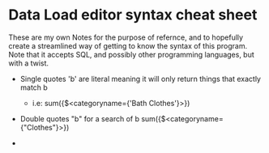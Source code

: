 # Data Load editor syntax cheat sheet

These are my own Notes for the purpose of refernce, and to hopefully create a streamlined way of getting to know the syntax of this program. Note that it accepts SQL, and possibly other programming languages, but with a twist. 


- Single quotes 'b' are literal meaning it will only return things that exactly match b
  - i.e: sum({$<categoryname={'Bath Clothes'}>})

- Double quotes "b" for a search of b
sum({$<categoryname={"Clothes"}>})

- 

